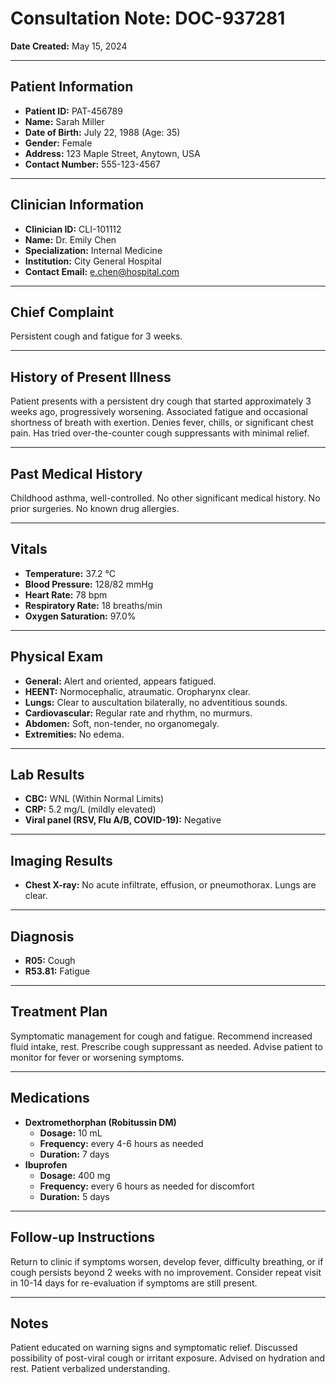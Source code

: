 # Consultation Note: DOC-937281
**Date Created:** May 15, 2024

---

## Patient Information
*   **Patient ID:** PAT-456789
*   **Name:** Sarah Miller
*   **Date of Birth:** July 22, 1988 (Age: 35)
*   **Gender:** Female
*   **Address:** 123 Maple Street, Anytown, USA
*   **Contact Number:** 555-123-4567

---

## Clinician Information
*   **Clinician ID:** CLI-101112
*   **Name:** Dr. Emily Chen
*   **Specialization:** Internal Medicine
*   **Institution:** City General Hospital
*   **Contact Email:** e.chen@hospital.com

---

## Chief Complaint
Persistent cough and fatigue for 3 weeks.

---

## History of Present Illness
Patient presents with a persistent dry cough that started approximately 3 weeks ago, progressively worsening. Associated fatigue and occasional shortness of breath with exertion. Denies fever, chills, or significant chest pain. Has tried over-the-counter cough suppressants with minimal relief.

---

## Past Medical History
Childhood asthma, well-controlled. No other significant medical history. No prior surgeries. No known drug allergies.

---

## Vitals
*   **Temperature:** 37.2 °C
*   **Blood Pressure:** 128/82 mmHg
*   **Heart Rate:** 78 bpm
*   **Respiratory Rate:** 18 breaths/min
*   **Oxygen Saturation:** 97.0%

---

## Physical Exam
*   **General:** Alert and oriented, appears fatigued.
*   **HEENT:** Normocephalic, atraumatic. Oropharynx clear.
*   **Lungs:** Clear to auscultation bilaterally, no adventitious sounds.
*   **Cardiovascular:** Regular rate and rhythm, no murmurs.
*   **Abdomen:** Soft, non-tender, no organomegaly.
*   **Extremities:** No edema.

---

## Lab Results
*   **CBC:** WNL (Within Normal Limits)
*   **CRP:** 5.2 mg/L (mildly elevated)
*   **Viral panel (RSV, Flu A/B, COVID-19):** Negative

---

## Imaging Results
*   **Chest X-ray:** No acute infiltrate, effusion, or pneumothorax. Lungs are clear.

---

## Diagnosis
*   **R05:** Cough
*   **R53.81:** Fatigue

---

## Treatment Plan
Symptomatic management for cough and fatigue. Recommend increased fluid intake, rest. Prescribe cough suppressant as needed. Advise patient to monitor for fever or worsening symptoms.

---

## Medications
*   **Dextromethorphan (Robitussin DM)**
    *   **Dosage:** 10 mL
    *   **Frequency:** every 4-6 hours as needed
    *   **Duration:** 7 days
*   **Ibuprofen**
    *   **Dosage:** 400 mg
    *   **Frequency:** every 6 hours as needed for discomfort
    *   **Duration:** 5 days

---

## Follow-up Instructions
Return to clinic if symptoms worsen, develop fever, difficulty breathing, or if cough persists beyond 2 weeks with no improvement. Consider repeat visit in 10-14 days for re-evaluation if symptoms are still present.

---

## Notes
Patient educated on warning signs and symptomatic relief. Discussed possibility of post-viral cough or irritant exposure. Advised on hydration and rest. Patient verbalized understanding.